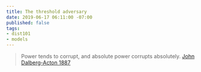 ```yaml
---
title: The threshold adversary
date: 2019-06-17 06:11:00 -07:00
published: false
tags:
- dist101
- models
---
```


> Power tends to corrupt, and absolute power corrupts absolutely.
[John Dalberg-Acton 1887](https://en.wikipedia.org/wiki/John_Dalberg-Acton,_1st_Baron_Acton)
